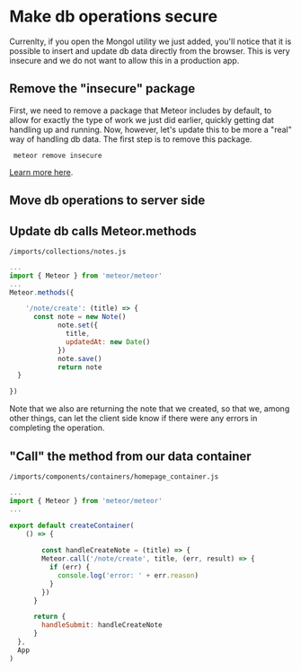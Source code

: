# Make db operations secure

Currenlty, if you open the Mongol utility we just added, you'll notice that it is possible to insert and update db data directly from the browser.  This is very insecure and we do not want to allow this in a production app.

## Remove the "insecure" package
First, we need to remove a package that Meteor includes by default, to allow for exactly the type of work we just did earlier, quickly getting dat handling up and running.  Now, however, let's update this to be more a "real" way of handling db data.  The first step is to remove this package.

```  meteor remove insecure ```

[Learn more here](http://docs.meteor.com/api/collections.html#Mongo-Collection-allow).

## Move db operations to server side


## Update db calls Meteor.methods

``` /imports/collections/notes.js ```

```js
...
import { Meteor } from 'meteor/meteor'
...
Meteor.methods({

	'/note/create': (title) => {
      const note = new Note()
			note.set({
			  title,
			  updatedAt: new Date()
			})
			note.save()
			return note
  }

})
```

Note that we also are returning the note that we created, so that we, among other things, can let the client side know if there were any errors in completing the operation.

## "Call" the method from our data container

``` /imports/components/containers/homepage_container.js ```

```js
...
import { Meteor } from 'meteor/meteor'
...

export default createContainer(
	() => {
		
		const handleCreateNote = (title) => {
		Meteor.call('/note/create', title, (err, result) => {
          if (err) {
            console.log('error: ' + err.reason)
          }
        })
	  }

	  return {
	  	handleSubmit: handleCreateNote
	  }
  },
  App
)
```

